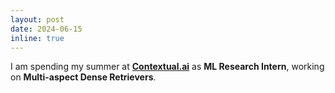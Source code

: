 ```yaml
---
layout: post
date: 2024-06-15
inline: true
---
```


I am spending my summer at **[Contextual.ai](https://contextual.ai)** as **ML Research Intern**, working on **Multi-aspect Dense Retrievers**.
